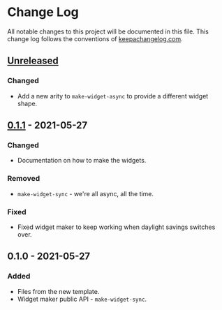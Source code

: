 # Change Log
All notable changes to this project will be documented in this file. This change log follows the conventions of [keepachangelog.com](http://keepachangelog.com/).

## [Unreleased]
### Changed
- Add a new arity to `make-widget-async` to provide a different widget shape.

## [0.1.1] - 2021-05-27
### Changed
- Documentation on how to make the widgets.

### Removed
- `make-widget-sync` - we're all async, all the time.

### Fixed
- Fixed widget maker to keep working when daylight savings switches over.

## 0.1.0 - 2021-05-27
### Added
- Files from the new template.
- Widget maker public API - `make-widget-sync`.

[Unreleased]: https://github.com/mhspradlin/clojure-cdk-gradle-example/compare/0.1.1...HEAD
[0.1.1]: https://github.com/mhspradlin/clojre-cdk-gradle-example/compare/0.1.0...0.1.1
